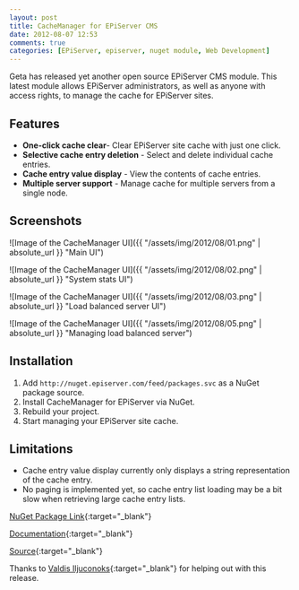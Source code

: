 ```yaml
---
layout: post
title: CacheManager for EPiServer CMS
date: 2012-08-07 12:53
comments: true
categories: [EPiServer, episerver, nuget module, Web Development]
---
```

Geta has released yet another open source EPiServer CMS module. This latest module allows EPiServer administrators, as well as anyone with access rights, to manage the cache for EPiServer sites.

## Features

* **One-click cache clear**- Clear EPiServer site cache with just one click.
* **Selective cache entry deletion** - Select and delete individual cache entries.
* **Cache entry value display** - View the contents of cache entries.
* **Multiple server support** - Manage cache for multiple servers from a single node.

<!--more-->

## Screenshots

![Image of the CacheManager UI]({{ "/assets/img/2012/08/01.png" | absolute_url }} "Main UI")

![Image of the CacheManager UI]({{ "/assets/img/2012/08/02.png" | absolute_url }} "System stats UI")

![Image of the CacheManager UI]({{ "/assets/img/2012/08/03.png" | absolute_url }} "Load balanced server UI")

![Image of the CacheManager UI]({{ "/assets/img/2012/08/05.png" | absolute_url }} "Managing load balanced server")

## Installation

1. Add `http://nuget.episerver.com/feed/packages.svc` as a NuGet package source.
2. Install CacheManager for EPiServer via NuGet.
3. Rebuild your project.
4. Start managing your EPiServer site cache.

## Limitations

* Cache entry value display currently only displays a string representation of the cache entry.
* No paging is implemented yet, so cache entry list loading may be a bit slow when retrieving large cache entry lists.

[NuGet Package Link](http://nuget.episerver.com/en/OtherPages/Package/?packageId=Geta.CacheManager){:target="_blank"}

[Documentation](https://github.com/Geta/opensource/wiki/CacheManager-for-EPiServer-CMS){:target="_blank"}

[Source](https://github.com/Geta/opensource/tree/master/Geta.CacheManager){:target="_blank"}

Thanks to [Valdis Iljuconoks](http://world.episerver.com/System/Users-and-profiles/Community-Profile-Card/Valdis%20Iljuconoks/){:target="_blank"} for helping out with this release.
